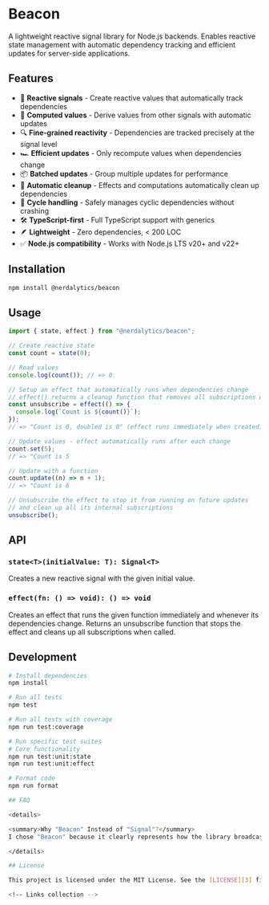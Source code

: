 # Beacon

A lightweight reactive signal library for Node.js backends. Enables reactive state management with automatic dependency tracking and efficient updates for server-side applications.

## Features

- 🔄 **Reactive signals** - Create reactive values that automatically track dependencies
- 🧮 **Computed values** - Derive values from other signals with automatic updates
- 🔍 **Fine-grained reactivity** - Dependencies are tracked precisely at the signal level
- 🏎️ **Efficient updates** - Only recompute values when dependencies change
- 📦 **Batched updates** - Group multiple updates for performance
- 🧹 **Automatic cleanup** - Effects and computations automatically clean up dependencies
- 🔁 **Cycle handling** - Safely manages cyclic dependencies without crashing
- 🛠️ **TypeScript-first** - Full TypeScript support with generics
- 🪶 **Lightweight** - Zero dependencies, < 200 LOC
- ✅ **Node.js compatibility** - Works with Node.js LTS v20+ and v22+

## Installation

```bash
npm install @nerdalytics/beacon
```

## Usage

```typescript
import { state, effect } from "@nerdalytics/beacon";

// Create reactive state
const count = state(0);

// Read values
console.log(count()); // => 0

// Setup an effect that automatically runs when dependencies change
// effect() returns a cleanup function that removes all subscriptions when called
const unsubscribe = effect(() => {
  console.log(`Count is ${count()}`);
});
// => "Count is 0, doubled is 0" (effect runs immediately when created)

// Update values - effect automatically runs after each change
count.set(5);
// => "Count is 5

// Update with a function
count.update((n) => n + 1);
// => "Count is 6

// Unsubscribe the effect to stop it from running on future updates
// and clean up all its internal subscriptions
unsubscribe();
```

## API

### `state<T>(initialValue: T): Signal<T>`

Creates a new reactive signal with the given initial value.

### `effect(fn: () => void): () => void`

Creates an effect that runs the given function immediately and whenever its dependencies change. Returns an unsubscribe function that stops the effect and cleans up all subscriptions when called.

## Development

```bash
# Install dependencies
npm install

# Run all tests
npm test

# Run all tests with coverage
npm run test:coverage

# Run specific test suites
# Core functionality
npm run test:unit:state
npm run test:unit:effect

# Format code
npm run format

## FAQ

<details>

<summary>Why "Beacon" Instead of "Signal"?</summary>
I chose "Beacon" because it clearly represents how the library broadcasts notifications when state changes—just like a lighthouse guides ships. While my library draws inspiration from Preact Signals, Angular Signals, and aspects of Svelte, I wanted to create something lighter and specifically designed for Node.js backends. Using "Beacon" instead of "Signal" helps avoid confusion with the TC39 proposal and similar libraries while still accurately describing the core functionality.

</details>

## License

This project is licensed under the MIT License. See the [LICENSE][3] file for details.

<!-- Links collection -->
